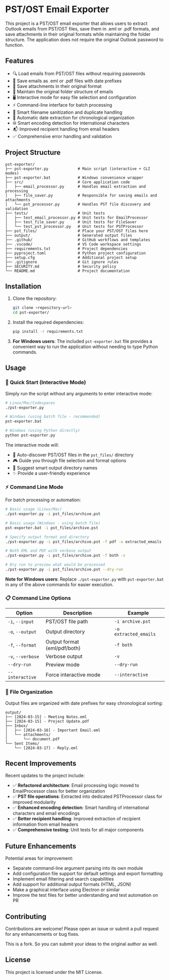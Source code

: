# PST/OST Email Exporter

This project is a PST/OST email exporter that allows users to extract Outlook emails from PST/OST files, save them in .eml or .pdf formats, and save attachments in their original formats while maintaining the folder structure. The application does not require the original Outlook password to function.

## Features

- 🔍 Load emails from PST/OST files without requiring passwords
- 📧 Save emails as .eml or .pdf files with date prefixes
- 📎 Save attachments in their original format
- 📁 Maintain the original folder structure of emails
- 🖥️ Interactive mode for easy file selection and configuration
- ⚡ Command-line interface for batch processing
- 🔧 Smart filename sanitization and duplicate handling
- 📅 Automatic date extraction for chronological organization
- 🌐 Smart encoding detection for international characters
- 📬 Improved recipient handling from email headers
- ✅ Comprehensive error handling and validation

## Project Structure

```text
pst-exporter/
├── pst-exporter.py             # Main script (interactive + CLI modes)
├── pst-exporter.bat            # Windows convenience wrapper
├── src/                        # Core application code
│   ├── email_processor.py      # Handles email extraction and processing
│   ├── file_saver.py           # Responsible for saving emails and attachments
│   └── pst_processor.py        # Handles PST file discovery and validation
├── tests/                      # Unit tests
│   ├── test_email_processor.py # Unit tests for EmailProcessor
│   ├── test_file_saver.py      # Unit tests for FileSaver
│   └── test_pst_processor.py   # Unit tests for PSTProcessor
├── pst_files/                  # Place your PST/OST files here
├── output/                     # Generated output files
├── .github/                    # GitHub workflows and templates
├── .vscode/                    # VS Code workspace settings
├── requirements.txt            # Project dependencies
├── pyproject.toml              # Python project configuration
├── setup.cfg                   # Additional project setup
├── .gitignore                  # Git ignore rules
├── SECURITY.md                 # Security policy
└── README.md                   # Project documentation
```

## Installation

1. Clone the repository:

   ```bash
   git clone <repository-url>
   cd pst-exporter/
   ```

2. Install the required dependencies:

   ```bash
   pip install -r requirements.txt
   ```

3. **For Windows users**: The included `pst-exporter.bat` file provides a convenient way to run the application without needing to type Python commands.

## Usage

### 🎯 Quick Start (Interactive Mode)

Simply run the script without any arguments to enter interactive mode:

```bash
# Linux/Mac/Codespaces
./pst-exporter.py

# Windows (using batch file - recommended)
pst-exporter.bat

# Windows (using Python directly)
python pst-exporter.py
```

The interactive mode will:

- 📁 Auto-discover PST/OST files in the `pst_files/` directory
- 🎮 Guide you through file selection and format options
- 🎯 Suggest smart output directory names
- ✨ Provide a user-friendly experience

### ⚡ Command Line Mode

For batch processing or automation:

```bash
# Basic usage (Linux/Mac)
./pst-exporter.py -i pst_files/archive.pst

# Basic usage (Windows - using batch file)
pst-exporter.bat -i pst_files/archive.pst

# Specify output format and directory
./pst-exporter.py -i pst_files/archive.pst -f pdf -o extracted_emails

# Both EML and PDF with verbose output
./pst-exporter.py -i pst_files/archive.pst -f both -v

# Dry run to preview what would be processed
./pst-exporter.py -i pst_files/archive.pst --dry-run
```

**Note for Windows users**: Replace `./pst-exporter.py` with `pst-exporter.bat` in any of the above commands for easier execution.

### 📋 Command Line Options

| Option | Description | Example |
|--------|-------------|---------|
| `-i`, `--input` | PST/OST file path | `-i archive.pst` |
| `-o`, `--output` | Output directory | `-o extracted_emails` |
| `-f`, `--format` | Output format (eml/pdf/both) | `-f both` |
| `-v`, `--verbose` | Verbose output | `-v` |
| `--dry-run` | Preview mode | `--dry-run` |
| `--interactive` | Force interactive mode | `--interactive` |

### 📂 File Organization

Output files are organized with date prefixes for easy chronological sorting:

```text
output/
├── [2024-03-15] - Meeting Notes.eml
├── [2024-03-15] - Project Update.pdf
├── Inbox/
│   ├── [2024-03-16] - Important Email.eml
│   └── attachments/
│       └── document.pdf
└── Sent Items/
    └── [2024-03-17] - Reply.eml
```

## Recent Improvements

Recent updates to the project include:

- ✅ **Refactored architecture**: Email processing logic moved to EmailProcessor class for better organization
- ✅ **PST file operations**: Extracted into dedicated PSTProcessor class for improved modularity
- ✅ **Enhanced encoding detection**: Smart handling of international characters and email encodings
- ✅ **Better recipient handling**: Improved extraction of recipient information from email headers
- ✅ **Comprehensive testing**: Unit tests for all major components

## Future Enhancements

Potential areas for improvement:

- Separate command-line argument parsing into its own module
- Add configuration file support for default settings and export formatting
- Implement email filtering and search capabilities
- Add support for additional output formats (HTML, JSON)
- Make a graphical interface using Electron or similar
- Improve the test files for better understanding and test automation on PR

## Contributing

Contributions are welcome! Please open an issue or submit a pull request for any enhancements or bug fixes.

This is a fork. So you can submit your ideas to the original author as well.

## License

This project is licensed under the MIT License.
